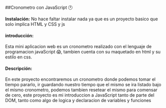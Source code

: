 ##Cronometro con JavaScript 🕐

**Instalación:**
No hace faltar instalar nada ya que es un proyecto  basico que solo implica HTML y CSS y js

#### introducción:
Esta mini aplicacion web es un cronometro realizado con el lenguaje de programacion javaScript 😱, tambien cuenta con su maquetado en html y su estilo en css.

#### Descripción:
En este proyecto encontraremos un cronometro donde podemos tomar el tiempo pararlo, ir guardando nuestro tiempo que el mismo se ira listado bajo el mismo cronometro, podemos tambien resetear el mismo para comensar de cero, este proyecto es mi introduccion a JavaScript tanto de parte del DOM, tanto como algo de logica y declaracion de variables y funciones 